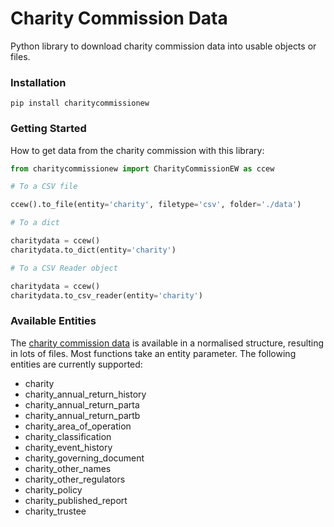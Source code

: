# Charity Commission Data

Python library to download charity commission data into usable objects or files.

### Installation

`pip install charitycommissionew`

### Getting Started

How to get data from the charity commission with this library:

```python
from charitycommissionew import CharityCommissionEW as ccew

# To a CSV file

ccew().to_file(entity='charity', filetype='csv', folder='./data')

# To a dict 

charitydata = ccew()
charitydata.to_dict(entity='charity')

# To a CSV Reader object

charitydata = ccew()
charitydata.to_csv_reader(entity='charity')

```

### Available Entities

The [charity commission data](http://data.charitycommission.gov.uk/) is available in a normalised structure, resulting in lots of files. 
Most functions take an entity parameter. The following entities are currently supported:

 - charity
 - charity_annual_return_history
 - charity_annual_return_parta
 - charity_annual_return_partb
 - charity_area_of_operation
 - charity_classification
 - charity_event_history
 - charity_governing_document
 - charity_other_names
 - charity_other_regulators
 - charity_policy
 - charity_published_report
 - charity_trustee